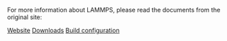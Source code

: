 For more information about LAMMPS, please read the documents from the original site:

[Website](https://www.lammps.org/)
[Downloads](https://www.lammps.org/download.html)
[Build configuration](https://docs.lammps.org/stable/Build.html)


